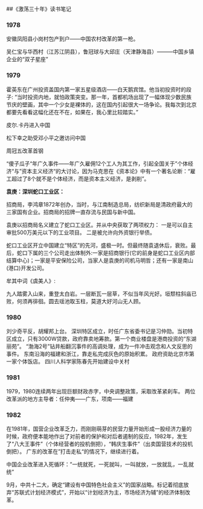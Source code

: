 ##《激荡三十年》读书笔记
### 1978

安徽凤阳县小岗村包产到户——中国农村改革的第一枪。

吴仁宝与华西村（江苏江阴县），鲁冠球与大邱庄（天津静海县）———中国乡镇企业的“双子星座”

### 1979

霍英东在广州投资盖国内第一家五星级酒店——白天鹅宾馆。他当初投资时的段子: “当时投资内地，就怕政策突变。那一年，首都机场出现了一幅体现少数民族节庆的壁画，其中一个少女是裸体的，这在国内引起很大一场争论。我每次到北京都要先看看这幅化还在不在，如果在，我心里比较踏实。”

皮尔.卡丹进入中国

松下幸之助受邓小平之邀访问中国

周冠五改革首钢

“傻子瓜子“年广久事件——年广久雇佣12个工人为其工作，引起全国关于”个体经济“与”资本主义经济“的大讨论，因为马克思在《资本论》中有一个著名论断：“雇工超过了8个就不是个体经济，而是资本主义经济，是剥削”。

**袁庚：深圳蛇口工业区：**

招商局，李鸿章1872年创办，当时，与江南制造总局，纺织新局是清政府最大的三家国有企业。招商局的招牌一直存流与民国与新中国。

袁庚以招商局名义建立了蛇口工业区。并从中央获取了两项权力： 一是可以自主审批500万美元以下的工业项目。 二是被允许向外资银行举债。

蛇口工业区开立中国建立“特区”的先河，盛极一时。但最终随袁退休后，衰败。最后，蛇口下属的三个公司走出体制外:一家是招商银行(它的前身是蛇口工业区内部结算中心)；一家是平安保险公司，当家人是袁庚的司机马明哲；还有一家是南山(港口)开发公司。

牟其中词《虞美人》:

九人踏雾入山来，重登太白岩。一层断瓦一层草，不似当年风光好。垣颓柱斜庙已败，何须再徘徊。圆去瑶池取玉柱，莫道大好河山无人顾。

### 1980

刘少奇平反，胡耀邦上台。
深圳特区成立，时任广东省委书记是习仲勋。当初特区成立，只有3000W贷款，政府靠卖地筹款。第一个商业楼盘是港商投资的“东湖丽苑”。
“渤海2号”钻井船翻沉事件的高调处理，成为一件冲击观念和人文反思的事件。
东南沿海的福建和浙江，靠走私完成灰色的原始积累。
政府资助北京市第一家个体饭店。
四川人科学家陈春先开始建设中关村
### 1981

1979，1980连续两年出现巨额财政赤字，中央调整政策，采取改革紧刹车。
两位改革派的地方主导者：任仲夷——广东，项南——福建

### 1982

在1981年，国营企业改革乏力，而刚刚萌芽的民营力量开始形成一股经济力量的时候，政府便本能地作出了对前者的保护和对后者遏制的反应，1982年，发生了“八大王事件”（个体经营者的投机倒把），“韩庆生事件”（出卖国营技术的投机倒把）。 广东的改革在”打击走私“的情况下，继续进行着。

中国企业改革进入死循环：”一统就死，一死就叫，一叫就放，一放就乱，一乱就统”

9月，中共十二大，确定“建设有中国特色社会主义”的国家战略。标记着彻底放弃“苏联式计划经济模式”，开始以“计划经济为主，市场经济为辅”的经济体制改革。
